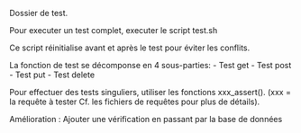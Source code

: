 Dossier de test.

Pour executer un test complet, executer le script test.sh

Ce script réinitialise avant et après le test pour éviter les conflits.

La fonction de test se décomponse en 4 sous-parties:
    - Test get
    - Test post
    - Test put
    - Test delete

Pour effectuer des tests singuliers, utiliser les fonctions xxx_assert(). 
(xxx = la requête à tester Cf. les fichiers de requêtes pour plus de détails).

Amélioration :
    Ajouter une vérification en passant par la base de données